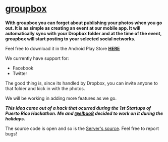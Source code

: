 # [groupbox](https://play.google.com/store/apps/details?id=com.dany.groupbox)

**With groupbox you can forget about publishing your photos when you go out. It is as simple as creating an event at our mobile app. It will automatically sync with your Dropbox folder and at the time of the event, groupbox will start posting to your selected social networks.**

Feel free to download it in the Android Play Store **[HERE](https://play.google.com/store/apps/details?id=com.dany.groupbox)**

We currently have support for:

* Facebook
* Twitter

The good thing is, since its handled by Dropbox, you can invite anyone to that folder and kick in with the photos.

We will be working in adding more features as we go.

***This idea came out of a hack that ocurred during the 1st Startups of Puerto Rico Hackathon. Me and [@elbuo8](https://github.com/elbuo8) decided to work on it during the holidays.***

The source code is open and so is the [Server's source](https://github.com/elbuo8/groupbox). Feel free to report bugs!
